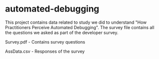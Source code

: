 # automated-debugging

This project contains data related to study we did to understand "How Practitioners Perceive Automated Debugging". The survey file contains all the questions we asked as part of the developer survey.

Survey.pdf - Contains survey questions

AssData.csv - Responses of the survey
